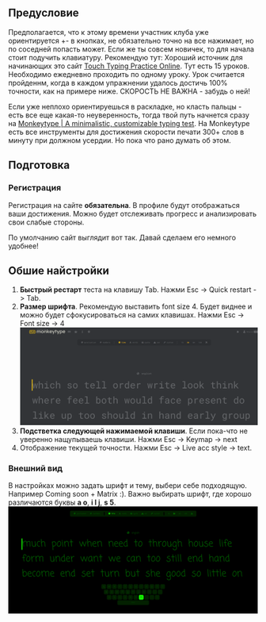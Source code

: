 ## Предусловие

Предполагается, что к этому времени участник клуба уже ориентируется +- в кнопках, не обязательно точно на все нажимает, но по соседней попасть может. Если же ты совсем новичек, то для начала стоит подучить клавиатуру. Рекомендую тут: Хороший источник для начинающих это сайт [Touch Typing Practice Online](https://www.typingstudy.com). Тут есть 15 уроков. Необходимо ежедневно проходить по одному уроку. Урок считается пройденнм, когда в каждом упражнении удалось достичь 100% точности, как на примере ниже. СКОРОСТЬ НЕ ВАЖНА - забудь о ней!

Если уже неплохо ориентируешься в раскладке, но класть пальцы - есть все еще какая-то неуверенность, тогда твой путь начнется сразу на [Monkeytype | A minimalistic, customizable typing test](https://monkeytype.com). На Monkeytype есть все инструменты для достижения скорости печати 300+ слов в минуту при должном усердии. Но пока что рано думать об этом.

## Подготовка

### Регистрация

Регистрация на сайте **обязательна**. В профиле будут отображаться ваши достижения. Можно будет отслеживать прогресс и анализировать свои слабые стороны.

По умолчанию сайт выглядит вот так. Давай сделаем его немного удобнее!

## Обшие найстройки

1.  **Быстрый рестарт** теста на клавишу Tab. Нажми Esc -> Quick restart -> Tab.
2. **Размер шрифта**. Рекомендую выставить font size 4. Будет виднее и можно будет сфокусироваться на самих клавишах. Нажми Esc -> Font size -> 4
![Bette image](img/a.png)
2. **Подстветка следующей нажимаемой клавиши**. Если пока-что не уверенно нащупываешь клавиши. Нажми Esc -> Keymap -> next
3. Отображение текущей точности. Нажми Esc -> Live acc style -> text.

### Внешний вид

В настройках можно задать шрифт и тему, выбери себе подходящую. Например Coming soon + Matrix :). Важно выбирать шрифт, где хорошо различаются буквы **a o**, **i l j**, **s 5**.
![Bad image](img/b.png)